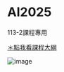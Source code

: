 # AI2025

113-2課程專用

[＊點我看課程大綱](https://sea.cc.ntpu.edu.tw/pls/dev_stud/course_query.queryGuide?g_serial=U4373&g_year=113&g_term=2&show_info=part)

![image](https://github.com/user-attachments/assets/3ded0c62-cbe6-458f-9bb7-b2c8d2eaa7b4)
